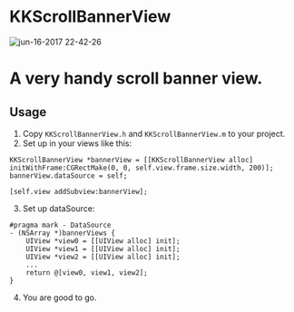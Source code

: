 # KKScrollBannerView
![jun-16-2017 22-42-26](https://user-images.githubusercontent.com/3932207/44644880-31fe2680-aa08-11e8-958f-0ba12931f5eb.gif)

# A very handy scroll banner view. 

## Usage

1. Copy `KKScrollBannerView.h` and `KKScrollBannerView.m` to your project.
2. Set up in your views like this: 
```  
KKScrollBannerView *bannerView = [[KKScrollBannerView alloc] initWithFrame:CGRectMake(0, 0, self.view.frame.size.width, 200)];
bannerView.dataSource = self;

[self.view addSubview:bannerView];
```
3. Set up dataSource:
```
#pragma mark - DataSource
- (NSArray *)bannerViews {
    UIView *view0 = [[UIView alloc] init];
    UIView *view1 = [[UIView alloc] init];
    UIView *view2 = [[UIView alloc] init];
    ...
    return @[view0, view1, view2];
}

```
4. You are good to go.
